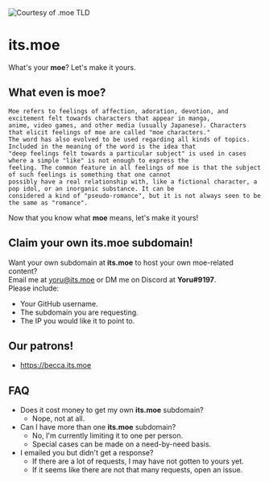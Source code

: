 <img align="center" alt="Courtesy of .moe TLD" src="https://get.moe/assets19/images/share.jpg" />

# its.moe
What's your **moe**? Let's make it yours.

## What even is **moe**?
```
Moe refers to feelings of affection, adoration, devotion, and excitement felt towards characters that appear in manga,
anime, video games, and other media (usually Japanese). Characters that elicit feelings of moe are called "moe characters."
The word has also evolved to be used regarding all kinds of topics. Included in the meaning of the word is the idea that
"deep feelings felt towards a particular subject" is used in cases where a simple "like" is not enough to express the
feeling. The common feature in all feelings of moe is that the subject of such feelings is something that one cannot
possibly have a real relationship with, like a fictional character, a pop idol, or an inorganic substance. It can be
considered a kind of "pseudo-romance", but it is not always seen to be the same as "romance".
```
Now that you know what **moe** means, let's make it yours!

## Claim your own **its.moe** subdomain!
Want your own subdomain at **its.moe** to host your own moe-related content?  
Email me at [yoru@its.moe](mailto:yoru@its.moe) or DM me on Discord at **Yoru#9197**.  
Please include:
- Your GitHub username.
- The subdomain you are requesting.
- The IP you would like it to point to.

## Our patrons!
- https://becca.its.moe

## FAQ
- Does it cost money to get my own **its.moe** subdomain?
  - Nope, not at all.
- Can I have more than one **its.moe** subdomain?
  - No, I'm currently limiting it to one per person.
  - Special cases can be made on a need-by-need basis.
- I emailed you but didn't get a response?
  - If there are a lot of requests, I may have not gotten to yours yet.
  - If it seems like there are not that many requests, open an issue.


